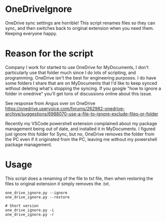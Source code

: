 # OneDriveIgnore
OneDrive sync settings are horrible! This script renames files so they can sync, and then switches back to original extension when you need them.
Keeping everyone happy.

# Reason for the script
Company I work for started to use OneDrive for MyDocuments, I don't particularly use that folder much since I do lots of scripting, and programming. OneDrive isn't the best for engineering purposes. I do have some folders I share that are on MyDocuments that I'd like to keep synced without deleting what's stopping the syncing. If you google "how to ignore a folder in onedrive" you'll get tons of discussions online about this issue.

See response from Angus over on OneDrive https://onedrive.uservoice.com/forums/262982-onedrive-archive/suggestions/6988070-use-a-file-to-ignore-exclude-files-or-folder

Recently my VSCode powershell extension complained about my package management being out of date, and installed it in MyDocuments. I figured just ignore this folder for Sync, but no, OneDrive removes the folder from the PC even if it originated from the PC, leaving me without my powershell package management.

# Usage

This script does a renaming of the file to txt file, then when restoring the files to original extension it simply removes the .txt.

```
one_drive_ignore.py --ignore
one_drive_ignore.py --restore

# Short version
one_drive_ignore.py -i
one_drive_ignore.py -r
```
